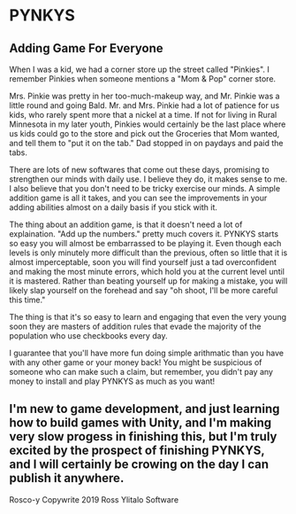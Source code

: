 # PYNKYS
Adding Game For Everyone
---
When I was a kid, we had a corner store up the street called "Pinkies".  I remember Pinkies when someone mentions a "Mom & Pop" corner store.

Mrs. Pinkie was pretty in her too-much-makeup way, and Mr. Pinkie was a little round and going Bald.  Mr. and Mrs. Pinkie had a lot of patience for us kids, who rarely spent more that a nickel at a time.  If not for living in Rural Minnesota in my later youth, Pinkies would certainly be the last place where us kids could go to the store and pick out the Groceries that Mom wanted, and tell them to "put it on the tab."  Dad stopped in on paydays and paid the tabs.

There are lots of new softwares that come out these days, promising to strengthen our minds with daily use.  I believe they do, it makes sense to me.  I also believe that you don't need to be tricky exercise our minds.  A simple addition game is all it takes, and you can see the improvements in your adding abilities almost on a daily basis if you stick with it.

The thing about an addition game, is that it doesn't need a lot of explaination.  "Add up the numbers." pretty much covers it.  PYNKYS starts so easy you will almost be embarrassed to be playing it.  Even though each levels is only minutely more difficult than the previous, often so little that it is almost imperceptable, soon you will find yourself just a tad overconfident and making the most minute errors, which hold you at the current level until it is mastered.  Rather than beating yourself up for making a mistake, you will likely slap yourself on the forehead and say "oh shoot, I'll be more careful this time."

The thing is that it's so easy to learn and engaging that even the very young soon they are masters of addition rules that evade the majority of the population who use checkbooks every day.

I guarantee that you'll have more fun doing simple arithmatic than you have with any other game or your money back!  You might be suspicious of someone who can make such a claim, but remember, you didn't pay any money to install and play PYNKYS as much as you want!

I'm new to game development, and just learning how to build games with Unity, and I'm making very slow progess in finishing this, but I'm truly excited by the prospect of finishing PYNKYS, and I will certainly be crowing on the day I can publish it anywhere.
---
Rosco-y 
Copywrite 2019 Ross Ylitalo Software 
